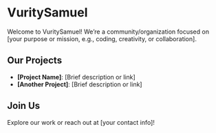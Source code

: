 # VuritySamuel
Welcome to VuritySamuel! We’re a community/organization focused on [your purpose or mission, e.g., coding, creativity, or collaboration]. 

## Our Projects
- **[Project Name]**: [Brief description or link]
- **[Another Project]**: [Brief description or link]

## Join Us
Explore our work or reach out at [your contact info]!
